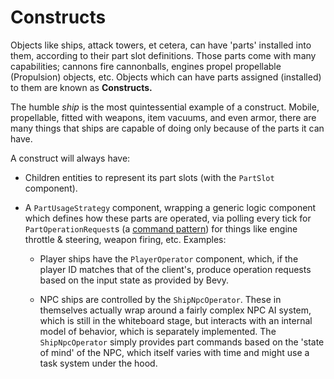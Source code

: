 # Constructs

Objects like ships, attack towers, et cetera, can have 'parts' installed into
them, according to their part slot definitions. Those parts come with many
capabilities; cannons fire cannonballs, engines propel propellable (Propulsion)
objects, etc. Objects which can have parts assigned (installed) to them are
known as **Constructs.**

The humble _ship_ is the most quintessential example of a construct. Mobile,
propellable, fitted with weapons, item vacuums, and even armor, there are
many things that ships are capable of doing only because of the parts it can
have.

A construct will always have:

  * Children entities to represent its part slots (with the `PartSlot`
    component).

  * A `PartUsageStrategy` component, wrapping a generic logic component which
    defines how these parts are operated, via polling every tick for
    `PartOperationRequest`s (a
    [command pattern](https://rust-unofficial.github.io/patterns/patterns/behavioural/command.html))
    for things like engine throttle & steering, weapon firing, etc. Examples:

    * Player ships have the `PlayerOperator` component, which, if the player ID
      matches that of the client's, produce operation requests based on the
      input state as provided by Bevy.

    * NPC ships are controlled by the `ShipNpcOperator`. These in themselves
      actually wrap around a fairly complex NPC AI system, which is still in
      the whiteboard stage, but interacts with an internal model of behavior,
      which is separately implemented. The `ShipNpcOperator` simply provides
      part commands based on the 'state of mind' of the NPC, which itself
      varies with time and might use a task system under the hood.
